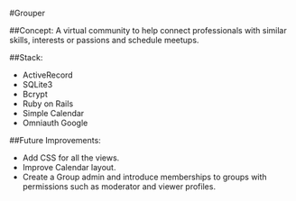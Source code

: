 #Grouper


##Concept:
A virtual community to help connect professionals with similar skills, interests or passions and schedule meetups.


##Stack:

- ActiveRecord
- SQLite3
- Bcrypt
- Ruby on Rails
- Simple Calendar
- Omniauth Google

##Future Improvements:

- Add CSS for all the views.
- Improve Calendar layout.
- Create a Group admin and introduce memberships to groups with permissions such as moderator and viewer profiles.



